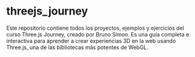 # threejs_journey
Este repositorio contiene todos los proyectos, ejemplos y ejercicios del curso Three.js Journey, creado por Bruno Simon. Es una guía completa e interactiva para aprender a crear experiencias 3D en la web usando Three.js, una de las bibliotecas más potentes de WebGL.
